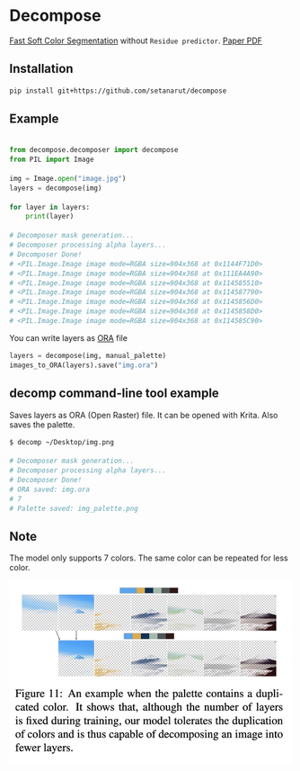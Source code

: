 # Decompose

[Fast Soft Color Segmentation](https://github.com/pfnet-research/FSCS) without `Residue predictor`.
[Paper PDF](https://arxiv.org/pdf/2004.08096.pdf)

## Installation

```bash
pip install git+https://github.com/setanarut/decompose 
```

## Example

```python

from decompose.decomposer import decompose
from PIL import Image

img = Image.open("image.jpg")
layers = decompose(img)

for layer in layers:
    print(layer)

# Decomposer mask generation...
# Decomposer processing alpha layers...
# Decomposer Done!
# <PIL.Image.Image image mode=RGBA size=904x368 at 0x1144F71D0>
# <PIL.Image.Image image mode=RGBA size=904x368 at 0x111EA4A90>
# <PIL.Image.Image image mode=RGBA size=904x368 at 0x114585510>
# <PIL.Image.Image image mode=RGBA size=904x368 at 0x114587790>
# <PIL.Image.Image image mode=RGBA size=904x368 at 0x1145856D0>
# <PIL.Image.Image image mode=RGBA size=904x368 at 0x1145858D0>
# <PIL.Image.Image image mode=RGBA size=904x368 at 0x114585C90>
```

You can write layers as [ORA](https://docs.krita.org/en/general_concepts/file_formats/file_ora.html) file

```python
layers = decompose(img, manual_palette)
images_to_ORA(layers).save("img.ora")
```


## decomp command-line tool example

Saves layers as ORA (Open Raster) file. It can be opened with Krita. Also saves the palette.

```bash
$ decomp ~/Desktop/img.png

# Decomposer mask generation...
# Decomposer processing alpha layers...
# Decomposer Done!
# ORA saved: img.ora
# 7
# Palette saved: img_palette.png
```

## Note

The model only supports 7 colors. The same color can be repeated for less color.

![palette](./assets/palette.jpg)
